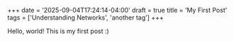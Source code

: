 +++
date = '2025-09-04T17:24:14-04:00'
draft = true
title = 'My First Post'
tags = ['Understanding Networks', 'another tag']
+++

Hello, world! This is my first post :)
